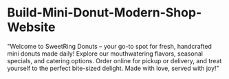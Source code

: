 # Build-Mini-Donut-Modern-Shop-Website
"Welcome to SweetRing Donuts – your go-to spot for fresh, handcrafted mini donuts made daily! Explore our mouthwatering flavors, seasonal specials, and catering options. Order online for pickup or delivery, and treat yourself to the perfect bite-sized delight. Made with love, served with joy!"
